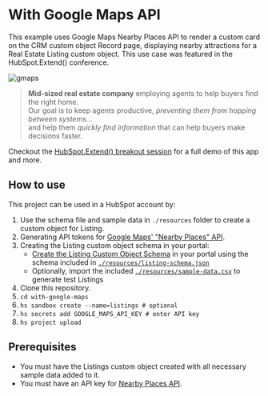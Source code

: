 # With Google Maps API

This example uses Google Maps Nearby Places API to render a custom card on the CRM custom object Record page, displaying nearby attractions for a Real Estate Listing custom object. This use case was featured in the HubSpot.Extend() conference.

![gmaps](https://user-images.githubusercontent.com/20711270/208017760-339b9344-e3d0-4cac-947a-f08d263ae822.gif)

> **Mid-sized real estate company** employing agents to help buyers find the right home. \
> Our goal is to keep agents productive, _preventing them from hopping between systems_... \
> and help them _quickly find information_ that can help buyers make decisions faster.

Checkout the [HubSpot.Extend() breakout session](https://youtu.be/LJRzMGKbjuI) for a full demo of this app and more.

## How to use

This project can be used in a HubSpot account by:

1. Use the schema file and sample data in `./resources` folder to create a custom object for Listing.
1. Generating API tokens for [Google Maps' "Nearby Places" API](https://developers.google.com/maps/documentation/places/web-service/search-nearby).
1. Creating the Listing custom object schema in your portal:
   - [Create the Listing Custom Object Schema](https://developers.hubspot.com/docs/api/crm/crm-custom-objects) in your portal using the schema included in [`./resources/listing-schema.json`](./resources/listing-schema.json)
   - Optionally, import the included [`./resources/sample-data.csv`](./resources/sample-data.csv) to generate test Listings
2. Clone this repository.
3. `cd with-google-maps`
4. `hs sandbox create --name=listings # optional`
5. `hs secrets add GOOGLE_MAPS_API_KEY # enter API key`
6. `hs project upload`

## Prerequisites

- You must have the Listings custom object created with all necessary sample data added to it.
- You must have an API key for [Nearby Places API](https://developers.google.com/maps/documentation/places/web-service/search-nearby).
